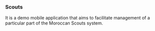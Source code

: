 <h3>Scouts</h3>
<p>It is a demo mobile application that aims to facilitate management of a particular part of the Moroccan Scouts system.</p>


